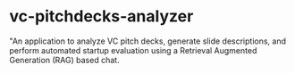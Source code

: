 # vc-pitchdecks-analyzer
 "An application to analyze VC pitch decks, generate slide descriptions, and perform automated startup evaluation using a Retrieval Augmented Generation (RAG) based chat.
